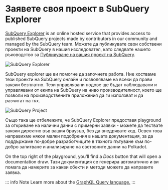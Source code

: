 # Заявете своя проект в SubQuery Explorer

[SubQuery Explorer](https://explorer.subquery.network) is an online hosted service that provides access to published SubQuery projects made by contributors in our community and managed by the SubQuery team. Можете да публикувате свои собствени проекти на SubQuery в нашия изследовател, като следвате нашето ръководство за [Публикуване на вашия проект на SubQuery](../run_publish/publish.md).

![SubQuery Explorer](https://static.subquery.network/media/explorer/explorer-header.png)

SubQuery explorer ще ви помогне да започнете работа. Ние хостваме тези проекти на SubQuery онлайн и позволяваме на всеки да прави заявки безплатно. Тези управлявани нодове ще бъдат наблюдавани и управлявани от екипа на SubQuery на ниво производителност, което ще позволи на производствените приложения да ги използват и да разчитат на тях.

![SubQuery Project](https://static.subquery.network/media/explorer/explorer-project.png)

Също така ще отбележите, че SubQuery Explorer предоставя playground за откриване на налични данни с примерни заявки - можете да тествате заявки директно във вашия браузър, без да внедрявате код. Освен това направихме някои малки подобрения в нашата документация, за да поддържаме по-добре разработчиците в тяхното пътуване към по-добро запитване и анализиране на световните данни на Polkadot.

On the top right of the playground, you'll find a *Docs* button that will open a documentation draw. Тази документация се генерира автоматично и ви помага да намерите за какви обекти и методи можете да направите заявка.

::: info Note Learn more about the [GraphQL Query language.](./graphql.md) :::

